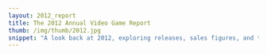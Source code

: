 ```yaml
---
layout: 2012_report
title: The 2012 Annual Video Game Report
thumb: /img/thumb/2012.jpg
snippet: "A look back at 2012, exploring releases, sales figures, and trends."
---
```

